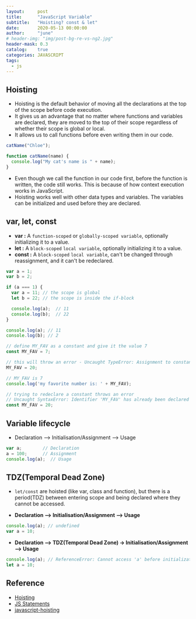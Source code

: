 ```yaml
---
layout:     post
title:      "JavaScript Variable"
subtitle:   "Hoisting? const & let"
date:       2020-05-13 00:00:00
author:     "june"
# header-img: "img/post-bg-re-vs-ng2.jpg"
header-mask: 0.3
catalog:    true
categories: JAVASCRIPT
tags:
  - js
---
```


## Hoisting
- Hoisting is the default behavior of moving all the declarations at the top of the scope before code execution.
- It gives us an advantage that no matter where functions and variables are declared, they are moved to the top of their scope regardless of whether their scope is global or local.
- It allows us to call functions before even writing them in our code.

```js
catName("Chloe");

function catName(name) {
  console.log("My cat's name is " + name);
}
```

- Even though we call the function in our code first, before the function is written, the code still works. This is because of how context execution works in JavaScript.
- Hoisting works well with other data types and variables. The variables can be initialized and used before they are declared.


## var, let, const
- **var :** A `function-scoped` or `globally-scoped variable`, optionally initializing it to a value.  
- **let :**  A `block-scoped` `local variable`, optionally initializing it to a value.
- **const :**  A `block-scoped` `local variable`, can't be changed through reassignment, and it can't be redeclared.

```js
var a = 1;
var b = 2;

if (a === 1) {
  var a = 11; // the scope is global
  let b = 22; // the scope is inside the if-block

  console.log(a);  // 11
  console.log(b);  // 22
} 

console.log(a); // 11
console.log(b); // 2
```
```js
// define MY_FAV as a constant and give it the value 7
const MY_FAV = 7;

// this will throw an error - Uncaught TypeError: Assignment to constant variable.
MY_FAV = 20;

// MY_FAV is 7
console.log('my favorite number is: ' + MY_FAV);

// trying to redeclare a constant throws an error
// Uncaught SyntaxError: Identifier 'MY_FAV' has already been declared
const MY_FAV = 20;
```


## Variable lifecycle
- Declaration –> Initialisation/Assignment –> Usage

```js
var a;        // Declaration
a = 100;      // Assignment
console.log(a);  // Usage
```

## TDZ(Temporal Dead Zone)
- `let/const` are hoisted (like var, class and function), but there is a period(TDZ) between entering scope and being declared where they cannot be accessed. 

- **Declaration –> Initialisation/Assignment –> Usage**

```js
console.log(a); // undefined
var a = 10;
```

- **Declaration –> TDZ(Temporal Dead Zone) -> Initialisation/Assignment –> Usage**

```js
console.log(a); // ReferenceError: Cannot access 'a' before initialization
let a = 10;
```


## Reference
- [Hoisting](https://developer.mozilla.org/en-US/docs/Glossary/Hoisting)
- [JS Statements](https://developer.mozilla.org/en-US/docs/Web/JavaScript/Reference/Statements/var)
- [javascript-hoisting](https://www.geeksforgeeks.org/javascript-hoisting/)
